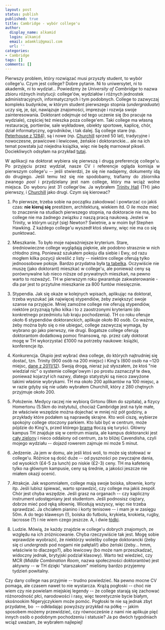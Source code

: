 ```yaml
---
layout: post
status: publish
published: true
title: Cambridge - wybór college'u
author:
  display_name: alkamid
  login: alkamid
  email: adamkli@gmail.com
  url: ''
categories:
- Cambridge
tags: []
comments: []
---
```


Pierwszy problem, który rozwiązać musi przyszły student, to wybór college'u. Czym jest college? Dobre pytanie. Ni to uniwersytet, ni to akademik, ni to wydział... Powiedzmy że <em>University of Cambridge</em> to nazwa zbioru różnych instytucji: college'ów, wydziałów i różnych jednostek administracyjnych, informatycznych i tym podobnych. College to zazwyczaj kompleks budynków, w którym student pierwszego stopnia (<em>undergraduate</em>) uczy się, je, śpi, nawiązuje znajomości, imprezuje i rozwija swoje zainteresowania. Doktorant odejmuje od tego uczenie się (bo pracuje na wydziale), częściej też mieszka poza college'em. Taki college ma własną restaurację, portierów, sale wykładowe, obiekty sportowe, kaplicę, chór, dział informatyczny, ogrodników, i tak dalej. Są college stare (np. <a title="Peterhouse" href="https://commons.wikimedia.org/wiki/File:Cambridge_Peterhouse_OldCourt.JPG" target="_blank">Peterhouse z 1284</a>), są i nowe (np. <a title="Churchill college" href="https://commons.wikimedia.org/wiki/File:8118899-exterior3-max.jpg" target="_blank">Churchill</a> sprzed 50 lat), tradycyjne i nowoczesne, prawicowe i lewicowe, żeńskie i doktoranckie... ale na ich temat powstała już niejedna książka, więc nie będę marnował pikseli. Dociekliwych odsyłam na przykład <a title="college" href="http://www.applytocambridge.com/colleges/" target="_blank">tutaj</a>.<i> </i></p>
<p style="text-align: justify;">W aplikacji na doktorat wybiera się pierwszą i drugą preferencję college'u. Po przyjęciu przez wydział, nasze CV i referencje ogląda komisja w pierwszym college'u -- jeśli stwierdzi, że się nie nadajemy, dokumenty idą do drugiego. Jeśli temu też się nie spodobamy, trafiamy do zbiornika zwanego <em>pool </em>i przydzielany jest nam college, który ma wciąż wolne miejsca. Do wyboru jest 31 college'ów. Ja wybrałem <a title="Trinity Hall" href="https://www.trinhall.cam.ac.uk/" target="_blank">Trinity Hall</a> (TH) jako pierwszy, i <a title="Churchill" href="http://www.chu.cam.ac.uk/" target="_blank">Churchill</a> jako drugi. Czym się kierować?

1. Po pierwsze, trzeba sobie na początku zakodować i powtarzać co jakiś czas: <strong>nie kieruj się</strong> prestiżem, architekturą, wiekiem itd. O ile może mieć to znaczenie na studiach pierwszego stopnia, na doktoracie nie ma, bo college nie ma żadnego związku z naszą pracą naukową. Jesteś w Trinity, w którym uczył (się) Newton? Świetnie, a w moim był Stephen Hawking. Z każdego college'u wyszedł ktoś sławny, więc nie ma co się punktować.

2. Mieszkanie. To było moje najważniejsze kryterium. Stare, średniowieczne college wyglądają pięknie, ale podobno strasznie w nich chłodno zimą. Ponieważ szukałem pokoju dla siebie i Ewy, od razu mogłem kilka pozycji skreślić z listy -- niektóre college oferują tylko jednoosobowe pokoje. Bardzo przydatna była <a title="accommodation in colleges" href="http://www.admin.cam.ac.uk/students/gradadmissions/prospec/studying/colleges/facts.html#accommodation" target="_blank">ta tabelka</a>. Oczywiście nie muszę (jako doktorant) mieszkać w college'u, ale ponieważ ceny są porównywalne lub nieco niższe od prywatnych mieszkań, na pewno warto to rozważyć. TH w pierwszym roku gwarantuje zakwaterowanie - dla par jest to przytulne mieszkanie za 800 funtów miesięcznie.

3. Stypendia. Jak się okaże w kolejnych wpisach, aplikując na doktorat, trzeba wyszukać jak najwięcej stypendiów, żeby zwiększyć swoje szanse na przyjęcie. Mniej zamożne college nie oferują stypendiów, niektóre przyznają tylko kilka i to z zaostrzonymi kryteriami (do konkretnego przedmiotu lub kraju pochodzenia). TH co roku oferuje około 6 stypendiów doktoranckich, aplikuje około 80 osób. Co ważne, żeby można było się o nie ubiegać, college zazwyczaj wymaga, by wybrano go jako pierwszy, nie drugi. Bogatsze college oferują doktorantom dodatkową pomoc finansową, np. przez cały doktorat mogę w TH wykorzystać £1000 na potrzeby naukowe: książki, konferencje itp.

4. Konkurencja. Głupio jest wybrać dwa college, do których najtrudniej się dostać, tzn. Trinity (900 osób na 200 miejsc) i King's (600 osób na ~120 miejsc, <a title="Grad admissions stats" href="http://www.admin.cam.ac.uk/students/gradadmissions/prospec/studying/colleges/college_stats.pdf" target="_blank">dane z 2011/12</a>). Swoją drogą, nieraz już słyszałem, że ktoś "nie wiedział nic" o systemie college'owym i po prostu zaznaczył te dwa, ponieważ kojarzył ich nazwy, dlatego statystyki są nieco zawyżone takimi właśnie wybrykami. TH ma około 200 aplikantów na 100 miejsc, a w razie gdyby się nie udało wybrałem Churchill, który z 280 chętnych przyjmuje około 200.

5. Położenie. Medycy raczej nie wybiorą Girtonu (8km do szpitala), a fizycy Homertonu (5.5km do instytutu), chociaż Cambridge jest na tyle małe, że właściwie wszędzie można dojechać w mniej niż pół godziny, a przykłady które podałem są naprawdę skrajne. Kto woli ciszę, wybierze spokojny college otoczony parkiem. Kto lubi być w centrum, może pójdzie do King's, przed którego <a title="King's college entrance" href="https://commons.wikimedia.org/wiki/File:20130808_Kings_College_Entrance_Hi-res.jpg" target="_blank">bramą</a> tłoczą się turyści. Główny kampus TH znajduje się w centrum miasta, ale kampus doktorancki jest <a title="Wychfield" href="http://www.mcr.trinhall.cam.ac.uk/photos/album/72157627208150358/photo/5942994981/img_8832/" target="_blank">cały zielony</a> i nieco oddalony od centrum, za to bliżej Cavendisha, czyli mojego wydziału -- dojazd rowerem zajmuje mi może 5 minut.

6. Jedzenie. Ja jem w domu, ale jeśli ktoś woli, to może się stołować w college'u. Różnice są dość duże -- od pyszności po zwyczajne dania, od wysokich (£4-5 za lunch) po niskie (£2-3) ceny. TH ma kafeterię tylko na głównym kampusie, ceny są średnie, a jakości jeszcze nie miałem okazji ocenić.

7. Atrakcje. Jak wspomniałem, college mają swoje boiska, siłownie, korty itp. Jeśli lubisz śpiewać, warto sprawdzić, czy college ma jakiś zespół. Chór jest chyba wszędzie. Jeśli grasz na organach -- czy kapliczny instrument udostępniany jest studentom. Jeśli podnosisz ciężary, dobrze mieć pod ręką siłownię. Wiosłują wszyscy, więc nie trzeba sprawdzać. Ja chciałem pianino i korty tenisowe -- i mam je w zasięgu 50m. A do tego klawesyn (!), boiska do futbolu, krykieta, krokieta, rugby, lacrosse (?) i nie wiem czego jeszcze. A, i dwie <a title="Punts" href="https://commons.wikimedia.org/wiki/File:Cambridge_-_Punting_in_Cambridge_-_1707.jpg" target="_blank">łódki</a>.

8. Ludzie. Mówią, że każdy znajdzie w college'u dobrych znajomych, ze względu na ich zróżnicowanie. Chyba rzeczywiście tak jest. Mogę sobie wprawdzie wyobrazić, że niektórzy woleliby college doktorancki (żeby się ci <em>undergrads</em> pod nogami nie pałętali!) albo żeński (żeby... hmm, właściwie to dlaczego?), albo lewicowy (bo może nam przeszkadzać, widoczny jednak, brytyjski podział klasowy). Warto też wiedzieć, czy MCR (<em>Middle Combination Room</em>, nazwa społeczności doktorantów) jest aktywny -- w TH dzięki "starszakom" mieliśmy bardzo przyjemny tydzień powitalny.

Czy dany college nas przyjmie -- trudno powiedzieć. Na pewno mocne CV pomaga, ale czasem nawet to nie wystarcza. Krążą pogłoski -- choć nie wiem czy nie powielam miejskiej legendy -- że college starają się zachować różnorodność płci, narodowości i rasy, więc teoretycznie bycie białym, skośnookim Nigeryjczykiem może pomóc. Pogłoski te nie są jednak zbyt przydatne, bo  -- odkładając powyższy przykład na półkę -- jakim sposobem możemy przewidzieć, czy równocześnie z nami nie aplikuje pięć innych osób o podobnym pochodzeniu i statusie? Ja po dwóch tygodniach wciąż uważam, że wybrałem najlepiej!
